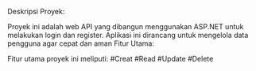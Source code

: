Deskripsi Proyek:

Proyek ini adalah web API yang dibangun menggunakan ASP.NET untuk melakukan login dan register.
Aplikasi ini dirancang untuk mengelola data pengguna agar cepat dan aman
Fitur Utama:

Fitur utama proyek ini meliputi:
#Creat
#Read
#Update
#Delete
